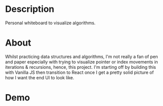 # Description
Personal whiteboard to visualize algorithms.

# About
Whilst practicing data structures and algorithms, I'm not really a fan of pen and paper especially with trying to visualize pointer or index movements in iterations & recursions, hence, this project. I'm starting off by building this with Vanilla JS then transition to React once I get a pretty solid picture of how I want the end UI to look like.

# Demo

